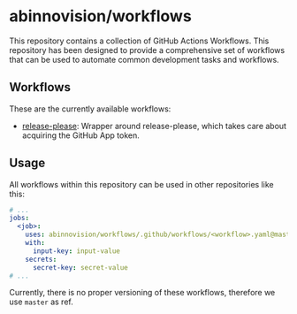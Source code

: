 # abinnovision/workflows

This repository contains a collection of GitHub Actions Workflows. This repository has been designed to provide a
comprehensive set of workflows that can be used to automate common development tasks and workflows.

## Workflows

These are the currently available workflows:

- [release-please](./.github/workflows/release-please.yaml): Wrapper around release-please, which takes care about
  acquiring the GitHub App token.

## Usage

All workflows within this repository can be used in other repositories like this:

```yaml
# ...
jobs:
  <job>:
    uses: abinnovision/workflows/.github/workflows/<workflow>.yaml@master
    with:
      input-key: input-value
    secrets:
      secret-key: secret-value
# ...
```

Currently, there is no proper versioning of these workflows, therefore we use `master` as ref.
